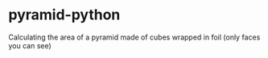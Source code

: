 # pyramid-python
Calculating the area of a pyramid made of cubes wrapped in foil (only faces you can see)
